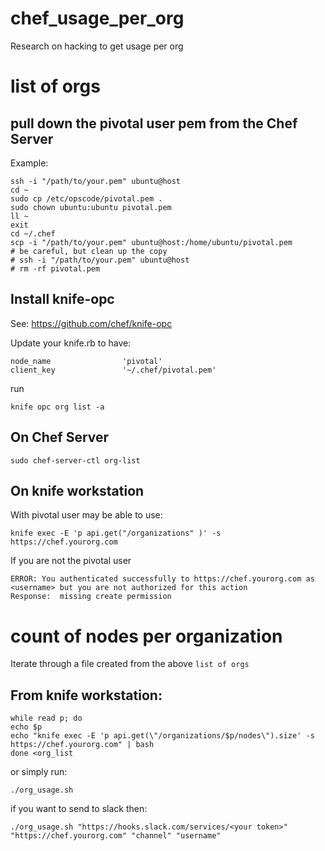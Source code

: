 chef_usage_per_org
===============

Research on hacking to get usage per org

# list of orgs

## pull down the pivotal user pem from the Chef Server

Example:

    ssh -i "/path/to/your.pem" ubuntu@host
    cd ~
    sudo cp /etc/opscode/pivotal.pem .
    sudo chown ubuntu:ubuntu pivotal.pem
    ll ~
    exit
    cd ~/.chef
    scp -i "/path/to/your.pem" ubuntu@host:/home/ubuntu/pivotal.pem 
    # be careful, but clean up the copy
    # ssh -i "/path/to/your.pem" ubuntu@host
    # rm -rf pivotal.pem


## Install knife-opc

See: https://github.com/chef/knife-opc

Update your knife.rb to have:

    node_name                'pivotal'
    client_key               '~/.chef/pivotal.pem'

run 

    knife opc org list -a


## On Chef Server

    sudo chef-server-ctl org-list

## On knife workstation

With pivotal user may be able to use:

    knife exec -E 'p api.get("/organizations" )' -s https://chef.yourorg.com

If you are not the pivotal user 

    ERROR: You authenticated successfully to https://chef.yourorg.com as <username> but you are not authorized for this action
    Response:  missing create permission

# count of nodes per organization

Iterate through a file created from the above `list of orgs`

## From knife workstation:

    while read p; do                                                                           
    echo $p
    echo "knife exec -E 'p api.get(\"/organizations/$p/nodes\").size' -s https://chef.yourorg.com" | bash
    done <org_list

or simply run:

    ./org_usage.sh 

if you want to send to slack then:

    ./org_usage.sh "https://hooks.slack.com/services/<your token>" "https://chef.yourorg.com" "channel" "username"
